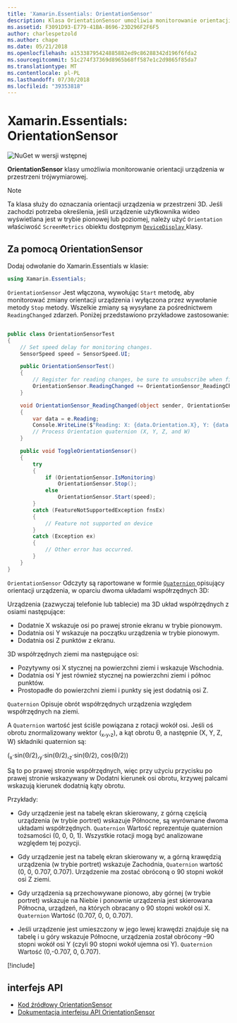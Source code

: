 ```yaml
---
title: 'Xamarin.Essentials: OrientationSensor'
description: Klasa OrientationSensor umożliwia monitorowanie orientacji urządzenia w przestrzeni trójwymiarowej.
ms.assetid: F3091D93-E779-41BA-8696-23D296F2F6F5
author: charlespetzold
ms.author: chape
ms.date: 05/21/2018
ms.openlocfilehash: a15338795424885882ed9c86288342d196f6fda2
ms.sourcegitcommit: 51c274f37369d8965b68ff587e1c2d9865f85da7
ms.translationtype: MT
ms.contentlocale: pl-PL
ms.lasthandoff: 07/30/2018
ms.locfileid: "39353818"
---
```

# <a name="xamarinessentials-orientationsensor"></a>Xamarin.Essentials: OrientationSensor

![NuGet w wersji wstępnej](~/media/shared/pre-release.png)

**OrientationSensor** klasy umożliwia monitorowanie orientacji urządzenia w przestrzeni trójwymiarowej.

> [!NOTE]
> Ta klasa służy do oznaczania orientacji urządzenia w przestrzeni 3D. Jeśli zachodzi potrzeba określenia, jeśli urządzenie użytkownika wideo wyświetlana jest w trybie pionowej lub poziomej, należy użyć `Orientation` właściwość `ScreenMetrics` obiektu dostępnym [ `DeviceDisplay` ](device-display.md) klasy.

## <a name="using-orientationsensor"></a>Za pomocą OrientationSensor

Dodaj odwołanie do Xamarin.Essentials w klasie:

```csharp
using Xamarin.Essentials;
```

`OrientationSensor` Jest włączona, wywołując `Start` metodę, aby monitorować zmiany orientacji urządzenia i wyłączona przez wywołanie metody `Stop` metody. Wszelkie zmiany są wysyłane za pośrednictwem `ReadingChanged` zdarzeń. Poniżej przedstawiono przykładowe zastosowanie:

```csharp

public class OrientationSensorTest
{
    // Set speed delay for monitoring changes.
    SensorSpeed speed = SensorSpeed.UI;

    public OrientationSensorTest()
    {
        // Register for reading changes, be sure to unsubscribe when finished
        OrientationSensor.ReadingChanged += OrientationSensor_ReadingChanged;
    }

    void OrientationSensor_ReadingChanged(object sender, OrientationSensorChangedEventArgs e)
    {
        var data = e.Reading;
        Console.WriteLine($"Reading: X: {data.Orientation.X}, Y: {data.Orientation.Y}, Z: {data.Orientation.Z}, W: {data.Orientation.W}");
        // Process Orientation quaternion (X, Y, Z, and W)
    }

    public void ToggleOrientationSensor()
    {
        try
        {
            if (OrientationSensor.IsMonitoring)
                OrientationSensor.Stop();
            else
                OrientationSensor.Start(speed);
        }
        catch (FeatureNotSupportedException fnsEx)
        {
            // Feature not supported on device
        }
        catch (Exception ex)
        {
            // Other error has occurred.
        }
    }
}
```

`OrientationSensor` Odczyty są raportowane w formie [ `Quaternion` ](xref:System.Numerics.Quaternion) opisujący orientacji urządzenia, w oparciu dwoma układami współrzędnych 3D:

Urządzenia (zazwyczaj telefonie lub tablecie) ma 3D układ współrzędnych z osiami następujące:

- Dodatnie X wskazuje osi po prawej stronie ekranu w trybie pionowym.
- Dodatnia osi Y wskazuje na początku urządzenia w trybie pionowym.
- Dodatnia osi Z punktów z ekranu.

3D współrzędnych ziemi ma następujące osi:

- Pozytywny osi X stycznej na powierzchni ziemi i wskazuje Wschodnia.
- Dodatnia osi Y jest również stycznej na powierzchni ziemi i północ punktów.
- Prostopadłe do powierzchni ziemi i punkty się jest dodatnią osi Z.

`Quaternion` Opisuje obrót współrzędnych urządzenia względem współrzędnych na ziemi.

A `Quaternion` wartość jest ściśle powiązana z rotacji wokół osi. Jeśli oś obrotu znormalizowany wektor (<sub>x</sub>,<sub>y</sub>,<sub>z</sub>), a kąt obrotu Θ, a następnie (X, Y, Z, W) składniki quaternion są:

(<sub>x</sub>·sin(Θ/2),<sub>y</sub>·sin(Θ/2),<sub>z</sub>·sin(Θ/2), cos(Θ/2))

Są to po prawej stronie współrzędnych, więc przy użyciu przycisku po prawej stronie wskazywany w Dodatni kierunek osi obrotu, krzywej palcami wskazują kierunek dodatnią kąty obrotu.

Przykłady:

* Gdy urządzenie jest na tabelę ekran skierowany, z górną częścią urządzenia (w trybie portret) wskazuje Północne, są wyrównane dwoma układami współrzędnych. `Quaternion` Wartość reprezentuje quaternion tożsamości (0, 0, 0, 1). Wszystkie rotacji mogą być analizowane względem tej pozycji.

* Gdy urządzenie jest na tabelę ekran skierowany w, a górną krawędzią urządzenia (w trybie portret) wskazuje Zachodnia, `Quaternion` wartość (0, 0, 0.707, 0.707). Urządzenie ma zostać obróconą o 90 stopni wokół osi Z ziemi.

* Gdy urządzenia są przechowywane pionowo, aby górnej (w trybie portret) wskazuje na Niebie i ponownie urządzenia jest skierowana Północna, urządzeń, na których obracany o 90 stopni wokół osi X. `Quaternion` Wartość (0.707, 0, 0, 0.707).

* Jeśli urządzenie jest umieszczony w jego lewej krawędzi znajduje się na tabelę i u góry wskazuje Północne, urządzenia został obrócony &ndash;90 stopni wokół osi Y (czyli 90 stopni wokół ujemna osi Y). `Quaternion` Wartość (0,-0.707, 0, 0.707).

[!include[](~/essentials/includes/sensor-speed.md)]

## <a name="api"></a>interfejs API

- [Kod źródłowy OrientationSensor](https://github.com/xamarin/Essentials/tree/master/Xamarin.Essentials/OrientationSensor)
- [Dokumentacja interfejsu API OrientationSensor](xref:Xamarin.Essentials.OrientationSensor)
